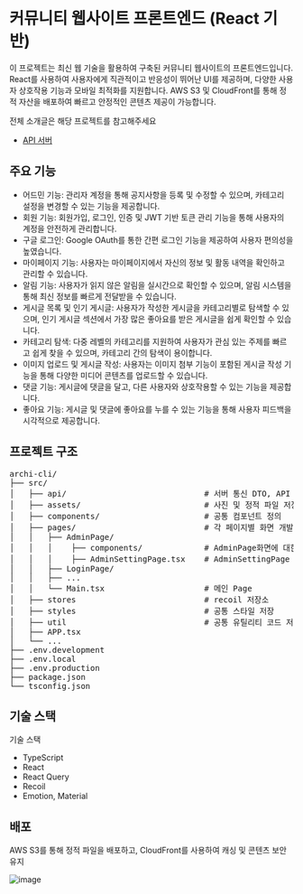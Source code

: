 # 커뮤니티 웹사이트 프론트엔드 (React 기반)
이 프로젝트는 최신 웹 기술을 활용하여 구축된 커뮤니티 웹사이트의 프론트엔드입니다. 
React를 사용하여 사용자에게 직관적이고 반응성이 뛰어난 UI를 제공하며, 다양한 사용자 상호작용 기능과 모바일 최적화를 지원합니다. 
AWS S3 및 CloudFront를 통해 정적 자산을 배포하여 빠르고 안정적인 콘텐츠 제공이 가능합니다.

전체 소개글은 해당 프로젝트를 참고해주세요
- [API 서버](https://github.com/kh6815/archi)

## 주요 기능
- 어드민 기능: 관리자 계정을 통해 공지사항을 등록 및 수정할 수 있으며, 카테고리 설정을 변경할 수 있는 기능을 제공합니다.
- 회원 기능: 회원가입, 로그인, 인증 및 JWT 기반 토큰 관리 기능을 통해 사용자의 계정을 안전하게 관리합니다.
- 구글 로그인: Google OAuth를 통한 간편 로그인 기능을 제공하여 사용자 편의성을 높였습니다.
- 마이페이지 기능: 사용자는 마이페이지에서 자신의 정보 및 활동 내역을 확인하고 관리할 수 있습니다.
- 알림 기능: 사용자가 읽지 않은 알림을 실시간으로 확인할 수 있으며, 알림 시스템을 통해 최신 정보를 빠르게 전달받을 수 있습니다.
- 게시글 목록 및 인기 게시글: 사용자가 작성한 게시글을 카테고리별로 탐색할 수 있으며, 인기 게시글 섹션에서 가장 많은 좋아요를 받은 게시글을 쉽게 확인할 수 있습니다.
- 카테고리 탐색: 다중 레벨의 카테고리를 지원하여 사용자가 관심 있는 주제를 빠르고 쉽게 찾을 수 있으며, 카테고리 간의 탐색이 용이합니다.
- 이미지 업로드 및 게시글 작성: 사용자는 이미지 첨부 기능이 포함된 게시글 작성 기능을 통해 다양한 미디어 콘텐츠를 업로드할 수 있습니다.
- 댓글 기능: 게시글에 댓글을 달고, 다른 사용자와 상호작용할 수 있는 기능을 제공합니다.
- 좋아요 기능: 게시글 및 댓글에 좋아요를 누를 수 있는 기능을 통해 사용자 피드백을 시각적으로 제공합니다.
  

## 프로젝트 구조
<pre>
archi-cli/
├── src/
│   ├── api/                             # 서버 통신 DTO, API 정의
│   ├── assets/                          # 사진 및 정적 파일 저장
│   ├── components/                      # 공통 컴포넌트 정의
│   ├── pages/                           # 각 페이지별 화면 개발    
│   │   ├── AdminPage/
│   │   │    ├── components/             # AdminPage화면에 대한 컴포넌트 정의 (각 Page 별 컴포넌트가 정의되어있음.)
│   │   │    ├── AdminSettingPage.tsx    # AdminSettingPage 정의
│   │   ├── LoginPage/
│   │   ├── ...
│   │   └── Main.tsx                     # 메인 Page 
│   ├── stores                           # recoil 저장소 
│   ├── styles                           # 공통 스타일 저장
│   ├── util                             # 공통 유틸리티 코드 저장
│   ├── APP.tsx      
│   └── ...            
├── .env.development    
├── .env.local 
├── .env.production
├── package.json
└── tsconfig.json
</pre>

## 기술 스택
기술 스택
- TypeScript
- React
- React Query
- Recoil
- Emotion, Material

## 배포
AWS S3를 통해 정적 파일을 배포하고, CloudFront를 사용하여 캐싱 및 콘텐츠 보안 유지

![image](https://github.com/user-attachments/assets/a72e0bc5-aebc-47bc-b128-0b8ad61160a3)

